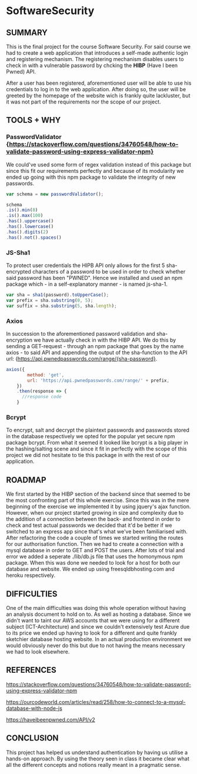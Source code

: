 # SoftwareSecurity

## SUMMARY

This is the final project for the course Software Security.
For said course we had to create a web application that introduces a self-made authentic login and registering mechanism.
The registering mechanism disables users to check in with a vulnerable password by chcking the **HIBP** (Have I been Pwned) API. 

After a user has been registered, aforementioned user will be able to use his credentials to log in to the web application.
After doing so, the user will be greeted by the homepage of the website wich is frankly quite lackluster, but it was not part of the requirements nor the scope of our project.

## TOOLS + WHY

### PasswordValidator {https://stackoverflow.com/questions/34760548/how-to-validate-password-using-express-validator-npm}

We could've used some form of regex validation instead of this package but since this fit our requirements perfectly and because of its modularity we ended up going with this npm package to validate the integrity of new passwords. 

```js
var schema = new passwordValidator();

schema
.is().min(8)
.is().max(100)
.has().uppercase()
.has().lowercase()
.has().digits(2)
.has().not().spaces()
```

### JS-Sha1

To protect user credentials the HIPB API only allows for the first 5 sha-encrypted characters of a password to be used in order to check whether said password has been "PWNED". Hence we installed and used an npm package which - in a self-explanatory manner - is named js-sha-1. 

```js
var sha = sha1(password).toUpperCase();
var prefix = sha.substring(0, 5);
var suffix = sha.substring(5, sha.length);   
```

### Axios

In succession to the aforementioned password validation and sha-encryption we have actually check in with the HIBP API. We do this by sending a GET-request - through an npm package that goes by the name axios - to said API and appending the output of the sha-function to the API url: {https://api.pwnedpasswords.com/range/{sha-password}.

```js
axios({
        method: 'get',
        url: 'https://api.pwnedpasswords.com/range/' + prefix,
    })
    .then(response => {
      //response code
    }
```
### Bcrypt

To encrypt, salt and decrypt the plaintext passwords and passwords stored in the database respectively we opted for the popular yet secure npm package bcrypt.
From what it seemed it looked like bcrypt is a big player in the hashing/salting scene and since it fit in perfectly with the scope of this project we did not hesitate to tie this package in with the rest of our application.


## ROADMAP

We first started by the HIBP section of the backend since that seemed to be the most confronting part of this whole exercise. 
Since this was in the mere beginning of the exercise we implemented it by using jquery's ajax function. However, when our project started growing in size and complexity due to the addition of a connection between the back- and frontend in order to check and test actual passwords we decided that it'd be better if we switched to an express app since that's what we've been familiarised with.
After refactoring the code a couple of times we started writing the routes for our authorisation function.
Then we had to create a connection with a mysql database in order to GET and POST the users. After lots of trial and error we added a seperate ./lib/db.js file that uses the homonymous npm package.
When this was done we needed to look for a host for both our database and website. 
We ended up using freesqldbhosting.com and heroku respectively.

## DIFFICULTIES

One of the main difficulties was doing this whole operation without having an analysis document to hold on to.
As well as hosting a database. Since we didn't want to taint our AWS accounts that we were using for a different subject (ICT-Architecture) and since we couldn't extensively test Azure due to its price we ended up having to look for a different and quite frankly sketchier database hosting website. In an actual production environment we would obviously never do this but due to not having the means necessary we had to look elsewhere.

## REFERENCES

https://stackoverflow.com/questions/34760548/how-to-validate-password-using-express-validator-npm

https://ourcodeworld.com/articles/read/258/how-to-connect-to-a-mysql-database-with-node-js

https://haveibeenpwned.com/API/v2

## CONCLUSION

This project has helped us understand authentication by having us utilise a hands-on approach. By using the theory seen in class it became clear what all the different concepts and notions really meant in a pragmatic sense. 
